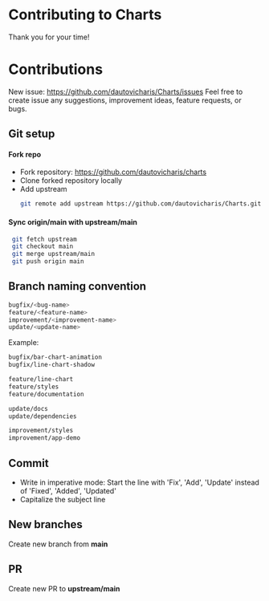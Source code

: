 # Contributing to Charts

Thank you for your time!

# Contributions 
New issue: https://github.com/dautovicharis/Charts/issues
Feel free to create issue any suggestions, improvement ideas, feature requests, or bugs. 

## Git setup
#### Fork repo
 - Fork repository: https://github.com/dautovicharis/charts
 - Clone forked repository locally
 - Add upstream
   ```bash
   git remote add upstream https://github.com/dautovicharis/Charts.git
   ```

#### Sync **origin/main** with **upstream/main**
```bash
 git fetch upstream
 git checkout main
 git merge upstream/main
 git push origin main
```

## Branch naming convention
```bash
bugfix/<bug-name>
feature/<feature-name>
improvement/<improvement-name>
update/<update-name>
```

Example:
```bash
bugfix/bar-chart-animation
bugfix/line-chart-shadow

feature/line-chart
feature/styles
feature/documentation

update/docs
update/dependencies

improvement/styles
improvement/app-demo
```

## Commit
 - Write in imperative mode:  Start the line with 'Fix', 'Add', 'Update' instead of 'Fixed', 'Added', 'Updated'
 - Capitalize the subject line

## New branches
Create new branch from **main**

## PR
Create new PR to **upstream/main**

